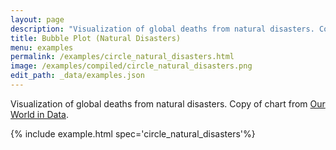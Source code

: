 ```yaml
---
layout: page
description: "Visualization of global deaths from natural disasters. Copy of chart from [Our World in Data](https://ourworldindata.org/natural-catastrophes)."
title: Bubble Plot (Natural Disasters)
menu: examples
permalink: /examples/circle_natural_disasters.html
image: /examples/compiled/circle_natural_disasters.png
edit_path: _data/examples.json
---
```


Visualization of global deaths from natural disasters. Copy of chart from [Our World in Data](https://ourworldindata.org/natural-catastrophes).

{% include example.html spec='circle_natural_disasters'%}
